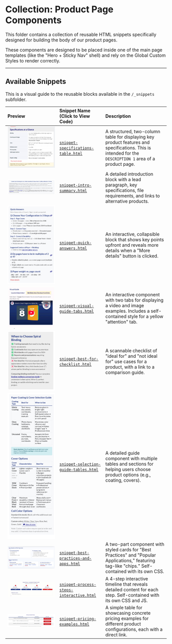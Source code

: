 # Collection: Product Page Components

This folder contains a collection of reusable HTML snippets specifically designed for building the body of our product pages.

These components are designed to be placed inside one of the main page templates (like the "Hero + Sticky Nav" shell) and rely on the Global Custom Styles to render correctly.

---

## Available Snippets

This is a visual guide to the reusable blocks available in the `/_snippets` subfolder.

| Preview | Snippet Name (Click to View Code) | Description |
| :--- | :--- | :--- |
| ![Specifications Table Preview](./_snippets/snippet-specifications-table.jpg) | [`snippet-specifications-table.html`](./_snippets/snippet-specifications-table.html) | A structured, two-column table for displaying key product features and specifications. This is intended for the `DESCRIPTION 1` area of a product page. |
| ![Intro Summary Preview](./_snippets/snippet-intro-summary.jpg) | [`snippet-intro-summary.html`](./_snippets/snippet-intro-summary.html) | A detailed introduction block with a lead paragraph, key specifications, file requirements, and links to alternative products. |
| ![Quick Answers Preview](./_snippets/snippet-quick-answers.jpg) | [`snippet-quick-answers.html`](./_snippets/snippet-quick-answers.html) | An interactive, collapsible block that shows key points upfront and reveals more details when a "More details" button is clicked. |
| ![Visual Guide Tabs Preview](./_snippets/snippet-visual-guide-tabs.gif) | [`snippet-visual-guide-tabs.html`](./_snippets/snippet-visual-guide-tabs.html) | An interactive component with two tabs for displaying a video and image examples. Includes a self-contained style for a yellow "attention" tab. |
| ![Best For Checklist Preview](./_snippets/snippet-best-for-checklist.jpg) | [`snippet-best-for-checklist.html`](./_snippets/snippet-best-for-checklist.html) | A scannable checklist of "ideal for" and "not ideal for" use cases for a product, with a link to a comparison guide. |
| ![Selection Guide Tables Preview](./_snippets/snippet-selection-guide-tables.jpg) | [`snippet-selection-guide-tables.html`](./_snippets/snippet-selection-guide-tables.html) | A detailed guide component with multiple tables and sections for helping users choose product options (e.g., coating, covers). |
| ![Best Practices & Apps Preview](./_snippets/snippet-best-practices-and-apps.jpg) | [`snippet-best-practices-and-apps.html`](./_snippets/snippet-best-practices-and-apps.html) | A two-part component with styled cards for "Best Practices" and "Popular Applications," featuring tag-like "chips." Self-contained with its own CSS. |
| ![Interactive Process Steps Preview](./_snippets/snippet-process-steps-interactive.gif) | [`snippet-process-steps-interactive.html`](./_snippets/snippet-process-steps-interactive.html) | A 4-step interactive timeline that reveals detailed content for each step. Self-contained with its own CSS and JS. |
| ![Pricing Examples Preview](./_snippets/snippet-pricing-examples.jpg) | [`snippet-pricing-examples.html`](./_snippets/snippet-pricing-examples.html) | A simple table for showcasing concrete pricing examples for different product configurations, each with a direct link. |

